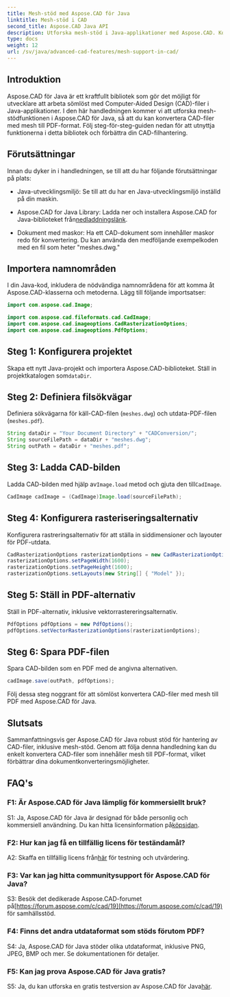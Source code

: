 ```yaml
---
title: Mesh-stöd med Aspose.CAD för Java
linktitle: Mesh-stöd i CAD
second_title: Aspose.CAD Java API
description: Utforska mesh-stöd i Java-applikationer med Aspose.CAD. Konvertera CAD-filer till PDF utan ansträngning.
type: docs
weight: 12
url: /sv/java/advanced-cad-features/mesh-support-in-cad/
---
```

## Introduktion

Aspose.CAD för Java är ett kraftfullt bibliotek som gör det möjligt för utvecklare att arbeta sömlöst med Computer-Aided Design (CAD)-filer i Java-applikationer. I den här handledningen kommer vi att utforska mesh-stödfunktionen i Aspose.CAD för Java, så att du kan konvertera CAD-filer med mesh till PDF-format. Följ steg-för-steg-guiden nedan för att utnyttja funktionerna i detta bibliotek och förbättra din CAD-filhantering.

## Förutsättningar

Innan du dyker in i handledningen, se till att du har följande förutsättningar på plats:

- Java-utvecklingsmiljö: Se till att du har en Java-utvecklingsmiljö inställd på din maskin.

-  Aspose.CAD for Java Library: Ladda ner och installera Aspose.CAD for Java-biblioteket från[nedladdningslänk](https://releases.aspose.com/cad/java/).

- Dokument med maskor: Ha ett CAD-dokument som innehåller maskor redo för konvertering. Du kan använda den medföljande exempelkoden med en fil som heter "meshes.dwg."

## Importera namnområden

I din Java-kod, inkludera de nödvändiga namnområdena för att komma åt Aspose.CAD-klasserna och metoderna. Lägg till följande importsatser:

```java
import com.aspose.cad.Image;

import com.aspose.cad.fileformats.cad.CadImage;
import com.aspose.cad.imageoptions.CadRasterizationOptions;
import com.aspose.cad.imageoptions.PdfOptions;
```

## Steg 1: Konfigurera projektet

Skapa ett nytt Java-projekt och importera Aspose.CAD-biblioteket. Ställ in projektkatalogen som`dataDir`.

## Steg 2: Definiera filsökvägar

Definiera sökvägarna för käll-CAD-filen (`meshes.dwg`) och utdata-PDF-filen (`meshes.pdf`).

```java
String dataDir = "Your Document Directory" + "CADConversion/";
String sourceFilePath = dataDir + "meshes.dwg";
String outPath = dataDir + "meshes.pdf";
```

## Steg 3: Ladda CAD-bilden

 Ladda CAD-bilden med hjälp av`Image.load` metod och gjuta den till`CadImage`.

```java
CadImage cadImage = (CadImage)Image.load(sourceFilePath);
```

## Steg 4: Konfigurera rasteriseringsalternativ

Konfigurera rastreringsalternativ för att ställa in siddimensioner och layouter för PDF-utdata.

```java
CadRasterizationOptions rasterizationOptions = new CadRasterizationOptions();
rasterizationOptions.setPageWidth(1600);
rasterizationOptions.setPageHeight(1600);
rasterizationOptions.setLayouts(new String[] { "Model" });
```

## Steg 5: Ställ in PDF-alternativ

Ställ in PDF-alternativ, inklusive vektorrastereringsalternativ.

```java
PdfOptions pdfOptions = new PdfOptions();
pdfOptions.setVectorRasterizationOptions(rasterizationOptions);
```

## Steg 6: Spara PDF-filen

Spara CAD-bilden som en PDF med de angivna alternativen.

```java
cadImage.save(outPath, pdfOptions);
```

Följ dessa steg noggrant för att sömlöst konvertera CAD-filer med mesh till PDF med Aspose.CAD för Java.

## Slutsats

Sammanfattningsvis ger Aspose.CAD för Java robust stöd för hantering av CAD-filer, inklusive mesh-stöd. Genom att följa denna handledning kan du enkelt konvertera CAD-filer som innehåller mesh till PDF-format, vilket förbättrar dina dokumentkonverteringsmöjligheter.

## FAQ's

### F1: Är Aspose.CAD för Java lämplig för kommersiellt bruk?

 S1: Ja, Aspose.CAD för Java är designad för både personlig och kommersiell användning. Du kan hitta licensinformation på[köpsidan](https://purchase.aspose.com/buy).

### F2: Hur kan jag få en tillfällig licens för teständamål?

 A2: Skaffa en tillfällig licens från[här](https://purchase.aspose.com/temporary-license/) för testning och utvärdering.

### F3: Var kan jag hitta communitysupport för Aspose.CAD för Java?

 S3: Besök det dedikerade Aspose.CAD-forumet på[https://forum.aspose.com/c/cad/19](https://forum.aspose.com/c/cad/19) för samhällsstöd.

### F4: Finns det andra utdataformat som stöds förutom PDF?

S4: Ja, Aspose.CAD för Java stöder olika utdataformat, inklusive PNG, JPEG, BMP och mer. Se dokumentationen för detaljer.

### F5: Kan jag prova Aspose.CAD för Java gratis?

 S5: Ja, du kan utforska en gratis testversion av Aspose.CAD för Java[här](https://releases.aspose.com/).
